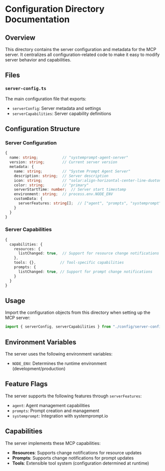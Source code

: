 # Configuration Directory Documentation

## Overview

This directory contains the server configuration and metadata for the MCP server. It centralizes all configuration-related code to make it easy to modify server behavior and capabilities.

## Files

### `server-config.ts`

The main configuration file that exports:

- `serverConfig`: Server metadata and settings
- `serverCapabilities`: Server capability definitions

## Configuration Structure

### Server Configuration

```typescript
{
  name: string;           // "systemprompt-agent-server"
  version: string;        // Current server version
  metadata: {
    name: string;         // "System Prompt Agent Server"
    description: string;  // Server description
    icon: string;         // "solar:align-horizontal-center-line-duotone"
    color: string;        // "primary"
    serverStartTime: number;  // Server start timestamp
    environment: string;  // process.env.NODE_ENV
    customData: {
      serverFeatures: string[];  // ["agent", "prompts", "systemprompt"]
    }
  }
}
```

### Server Capabilities

```typescript
{
  capabilities: {
    resources: {
      listChanged: true,  // Support for resource change notifications
    },
    tools: {},           // Tool-specific capabilities
    prompts: {
      listChanged: true, // Support for prompt change notifications
    }
  }
}
```

## Usage

Import the configuration objects from this directory when setting up the MCP server:

```typescript
import { serverConfig, serverCapabilities } from "./config/server-config.js";
```

## Environment Variables

The server uses the following environment variables:

- `NODE_ENV`: Determines the runtime environment (development/production)

## Feature Flags

The server supports the following features through `serverFeatures`:

- `agent`: Agent management capabilities
- `prompts`: Prompt creation and management
- `systemprompt`: Integration with systemprompt.io

## Capabilities

The server implements these MCP capabilities:

- **Resources**: Supports change notifications for resource updates
- **Prompts**: Supports change notifications for prompt updates
- **Tools**: Extensible tool system (configuration determined at runtime)
